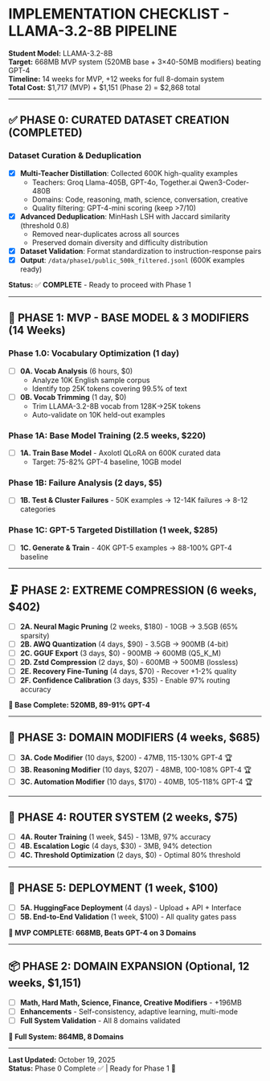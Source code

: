 # IMPLEMENTATION CHECKLIST - LLAMA-3.2-8B PIPELINE

**Student Model:** LLAMA-3.2-8B  
**Target:** 668MB MVP system (520MB base + 3×40-50MB modifiers) beating GPT-4  
**Timeline:** 14 weeks for MVP, +12 weeks for full 8-domain system  
**Total Cost:** $1,717 (MVP) + $1,151 (Phase 2) = $2,868 total

---

## ✅ PHASE 0: CURATED DATASET CREATION (COMPLETED)

### Dataset Curation & Deduplication
- [x] **Multi-Teacher Distillation**: Collected 600K high-quality examples
  - Teachers: Groq Llama-405B, GPT-4o, Together.ai Qwen3-Coder-480B
  - Domains: Code, reasoning, math, science, conversation, creative
  - Quality filtering: GPT-4-mini scoring (keep >7/10)
- [x] **Advanced Deduplication**: MinHash LSH with Jaccard similarity (threshold 0.8)
  - Removed near-duplicates across all sources
  - Preserved domain diversity and difficulty distribution
- [x] **Dataset Validation**: Format standardization to instruction-response pairs
- [x] **Output**: `/data/phase1/public_500k_filtered.jsonl` (600K examples ready)

**Status:** ✅ **COMPLETE** - Ready to proceed with Phase 1

---

## 🎯 PHASE 1: MVP - BASE MODEL & 3 MODIFIERS (14 Weeks)

### Phase 1.0: Vocabulary Optimization (1 day)
- [ ] **0A. Vocab Analysis** (6 hours, $0)
  - Analyze 10K English sample corpus
  - Identify top 25K tokens covering 99.5% of text
- [ ] **0B. Vocab Trimming** (1 day, $0)
  - Trim LLAMA-3.2-8B vocab from 128K→25K tokens
  - Auto-validate on 10K held-out examples

### Phase 1A: Base Model Training (2.5 weeks, $220)
- [ ] **1A. Train Base Model** - Axolotl QLoRA on 600K curated data
  - Target: 75-82% GPT-4 baseline, 10GB model

### Phase 1B: Failure Analysis (2 days, $5)
- [ ] **1B. Test & Cluster Failures** - 50K examples → 12-14K failures → 8-12 categories

### Phase 1C: GPT-5 Targeted Distillation (1 week, $285)
- [ ] **1C. Generate & Train** - 40K GPT-5 examples → 88-100% GPT-4 baseline

---

## 🗜️ PHASE 2: EXTREME COMPRESSION (6 weeks, $402)

- [ ] **2A. Neural Magic Pruning** (2 weeks, $180) - 10GB → 3.5GB (65% sparsity)
- [ ] **2B. AWQ Quantization** (4 days, $90) - 3.5GB → 900MB (4-bit)
- [ ] **2C. GGUF Export** (3 days, $0) - 900MB → 600MB (Q5_K_M)
- [ ] **2D. Zstd Compression** (2 days, $0) - 600MB → 500MB (lossless)
- [ ] **2E. Recovery Fine-Tuning** (4 days, $70) - Recover +1-2% quality
- [ ] **2F. Confidence Calibration** (3 days, $35) - Enable 97% routing accuracy

**🎯 Base Complete: 520MB, 89-91% GPT-4**

---

## 🎨 PHASE 3: DOMAIN MODIFIERS (4 weeks, $685)

- [ ] **3A. Code Modifier** (10 days, $200) - 47MB, 115-130% GPT-4 🏆
- [ ] **3B. Reasoning Modifier** (10 days, $207) - 48MB, 100-108% GPT-4 🏆
- [ ] **3C. Automation Modifier** (10 days, $170) - 40MB, 105-118% GPT-4 🏆

---

## 🧭 PHASE 4: ROUTER SYSTEM (2 weeks, $75)

- [ ] **4A. Router Training** (1 week, $45) - 13MB, 97% accuracy
- [ ] **4B. Escalation Logic** (4 days, $30) - 3MB, 94% detection
- [ ] **4C. Threshold Optimization** (2 days, $0) - Optimal 80% threshold

---

## 🚀 PHASE 5: DEPLOYMENT (1 week, $100)

- [ ] **5A. HuggingFace Deployment** (4 days) - Upload + API + Interface
- [ ] **5B. End-to-End Validation** (1 week, $100) - All quality gates pass

**🎯 MVP COMPLETE: 668MB, Beats GPT-4 on 3 Domains**

---

## 📦 PHASE 2: DOMAIN EXPANSION (Optional, 12 weeks, $1,151)

- [ ] **Math, Hard Math, Science, Finance, Creative Modifiers** - +196MB
- [ ] **Enhancements** - Self-consistency, adaptive learning, multi-mode
- [ ] **Full System Validation** - All 8 domains validated

**🎯 Full System: 864MB, 8 Domains**

---

**Last Updated:** October 19, 2025  
**Status:** Phase 0 Complete ✅ | Ready for Phase 1 🚀

